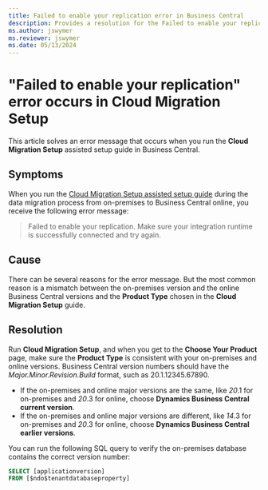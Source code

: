 ```yaml
---
title: Failed to enable your replication error in Business Central
description: Provides a resolution for the Failed to enable your replication error that might occur during Business Central cloud migration.
ms.author: jswymer 
ms.reviewer: jswymer 
ms.date: 05/13/2024
---
```

# "Failed to enable your replication" error occurs in Cloud Migration Setup

This article solves an error message that occurs when you run the **Cloud Migration Setup** assisted setup guide in Business Central.

## Symptoms

When you run the [Cloud Migration Setup assisted setup guide](/dynamics365/business-central/dev-itpro/administration/migration-setup) during the data migration process from on-premises to Business Central online, you receive the following error message:

> Failed to enable your replication. Make sure your integration runtime is successfully connected and try again.

## Cause

There can be several reasons for the error message. But the most common reason is a mismatch between the on-premises version and the online Business Central versions and the **Product Type** chosen in the **Cloud Migration Setup** guide.

## Resolution

Run **Cloud Migration Setup**, and when you get to the **Choose Your Product** page, make sure the **Product Type** is consistent with your on-premises and online versions. Business Central version numbers should have the *Major.Minor.Revision.Build* format, such as 20.1.12345.67890.

- If the on-premises and online major versions are the same, like *20*.1 for on-premises and *20*.3 for online, choose **Dynamics Business Central current version**.
- If the on-premises and online major versions are different, like *14*.3  for on-premises and *20*.3  for online, choose **Dynamics Business Central earlier versions**.

You can run the following SQL query to verify the on-premises database contains the correct version number:

```sql
SELECT [applicationversion]
FROM [$ndo$tenantdatabaseproperty]
```
